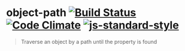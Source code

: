 # object-path [![Build Status](https://travis-ci.org/ileri/object-path.svg?branch=master)](https://travis-ci.org/ileri/object-path) [![Code Climate](https://codeclimate.com/github/ileri/object-path/badges/gpa.svg)](https://codeclimate.com/github/ileri/object-path) [![js-standard-style](https://img.shields.io/badge/code%20style-standard-brightgreen.svg?style=flat)](https://github.com/feross/standard)
> Traverse an object by a path until the property is found
